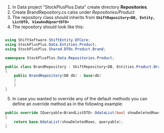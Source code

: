 1. In Data project "StockPlusPlus.Data" create directory **Repositories**.
2. Create BrandRepository.cs calss under *Repositories/Product*
3. The repository class should inherits from
**`ShiftRepository<DB, Entity, ListDTO, ViewAndUpsertDTO>`**
4. The repository should look like this:
```C#

using ShiftSoftware.ShiftEntity.EFCore;
using StockPlusPlus.Data.Entities.Product;
using StockPlusPlus.Shared.DTOs.Product.Brand;

namespace StockPlusPlus.Data.Repositories.Product;

public class BrandRepository : ShiftRepository<DB, Entities.Product.Brand, BrandListDTO, BrandDTO>
{
    public BrandRepository(DB db) : base(db)
    {
    }
}

```
5. In case you wanted to override any of the default methods you can define an override method as in the following example:
```C#
public override IQueryable<BrandListDTO> OdataList(bool showDeletedRows = false, IQueryable<Brand>? queryable = null)
{
    return base.OdataList(showDeletedRows, queryable);
}
```
